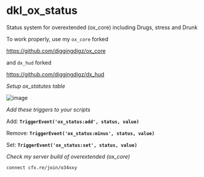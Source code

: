 # dkl_ox_status
Status system for overextended (ox_core) including Drugs, stress and Drunk

To work properly, use my `ox_core` forked

https://github.com/diggingdigz/ox_core

and `dx_hud` forked

https://github.com/diggingdigz/dx_hud

_Setup ox_statutes table_

![image](https://github.com/diggingdigz/dkl_ox_status/assets/64390653/15f54e8c-5527-461a-b517-545e98e6d076)

_Add these triggers to your scripts_

Add: **`TriggerEvent('ox_status:add', status, value)`**

Remove: **`TriggerEvent('ox_status:minus', status, value)`**

Set: **`TriggerEvent('ox_status:set', status, value)`**


_Check my server build of overextended (ox_core)_

`connect cfx.re/join/o34xxy`
